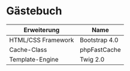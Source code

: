# Gästebuch

| Erweiterung | Name |
| ------ | ------ |
| HTML/CSS Framework | Bootstrap 4.0 |
| Cache-Class | phpFastCache |
| Template-Engine | Twig 2.0 |
